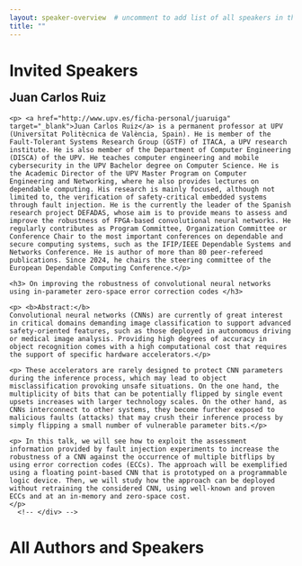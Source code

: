 ```yaml
---
layout: speaker-overview  # uncomment to add list of all speakers in the end.
title: ""
---
```


# Invited Speakers

<div class="container">
<div class="row justify-content-start p-3">
<!--     <div class="col-sm-2" style="text-align: center; margin-bottom: 1.3em;">
        <a href="/2023/speakers/karthikpattabiraman/">
            <div class="speakers-hover"></div>
            <img src="/2024/assets/img/people/juancarlosruiz.jpg" alt="Juan Carlos Ruiz" title="Juan Carlos Ruiz" width="150"/>
        </a>
    </div>
    <div class="col-sm-10"> -->
        <h2 style="margin-top: 0px;"> Juan Carlos Ruiz</h2>

    <p> <a href="http://www.upv.es/ficha-personal/juaruiga" target="_blank">Juan Carlos Ruiz</a> is a permanent professor at UPV (Universitat Politècnica de València, Spain). He is member of the Fault-Tolerant Systems Research Group (GSTF) of ITACA, a UPV research institute. He is also member of the Department of Computer Engineering (DISCA) of the UPV. He teaches computer engineering and mobile cybersecurity in the UPV Bachelor degree on Computer Science. He is the Academic Director of the UPV Master Program on Computer Engineering and Networking, where he also provides lectures on dependable computing. His research is mainly focused, although not limited to, the verification of safety-critical embedded systems through fault injection. He is the currently the leader of the Spanish research project DEFADAS, whose aim is to provide means to assess and improve the robustness of FPGA-based convolutional neural networks. He regularly contributes as Program Committee, Organization Committee or Conference Chair to the most important conferences on dependable and secure computing systems, such as the IFIP/IEEE Dependable Systems and Networks Conference. He is author of more than 80 peer-refereed publications. Since 2024, he chairs the steering committee of the European Dependable Computing Conference.</p>

    <h3> On improving the robustness of convolutional neural networks using in-parameter zero-space error correction codes </h3>

    <p> <b>Abstract:</b>
    Convolutional neural networks (CNNs) are currently of great interest in critical domains demanding image classification to support advanced safety-oriented features, such as those deployed in autonomous driving or medical image analysis. Providing high degrees of accuracy in object recognition comes with a high computational cost that requires the support of specific hardware accelerators.</p>

    <p> These accelerators are rarely designed to protect CNN parameters during the inference process, which may lead to object misclassification provoking unsafe situations. On the one hand, the multiplicity of bits that can be potentially flipped by single event upsets increases with larger technology scales. On the other hand, as CNNs interconnect to other systems, they become further exposed to malicious faults (attacks) that may crush their inference process by simply flipping a small number of vulnerable parameter bits.</p>
    
    <p> In this talk, we will see how to exploit the assessment information provided by fault injection experiments to increase the robustness of a CNN against the occurrence of multiple bitflips by using error correction codes (ECCs). The approach will be exemplified using a floating point-based CNN that is prototyped on a programmable logic device. Then, we will study how the approach can be deployed without retraining the considered CNN, using well-known and proven ECCs and at an in-memory and zero-space cost.
    </p>
      <!-- </div> -->
</div>


</div>

# All Authors and Speakers
